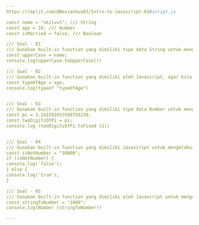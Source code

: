 ```yaml
---
https://replit.com/@Noviankus03/Intro-to-Javascript-01#script.js

const name = "skilvul"; /// String
const age = 10; /// Number
const isMarried = false; /// Boolean

/// Soal - 01
/// Gunakan built-in function yang dimiliki tipe data String untuk mengubah variable name menjadi huruf besar
const upperCase = name;
console.log(upperCase.toUpperCase())

/// Soal - 02
/// Gunakan built-in function yang dimiliki oleh Javascript, agar kita mengetahui apa tipe data yang dimiliki oleh variable age
const typeOfAge = age;
console.log(typeof "typeOfAge")


/// Soal - 03
/// Gunakan built-in function yang dimiliki tipe data Number untuk mengambil 2 nilai dibelakang koma dari PI
const pi = 3.141592653589793238;
const twoDigitsOfPi = pi;
console.log (twoDigitsOfPi.toFixed (2))


/// Soal - 04
/// Gunakan built-in function yang dimiliki Javascript untuk mengetahui apakah nilai dibawah ini dapat dikategorikan sebagai Number atau tidak (NaN)
const isNotNumber = "10000";
if (isNotNumber) {
console.log('false');
} else {
console.log('true');
}

/// Soal - 05
/// Gunakan built-in function yang dimiliki oleh Javascript untuk mengubah sebuah String menjadi Number
const stringToNumber = "1000";
console.log(Number (stringToNumber))

---
```

